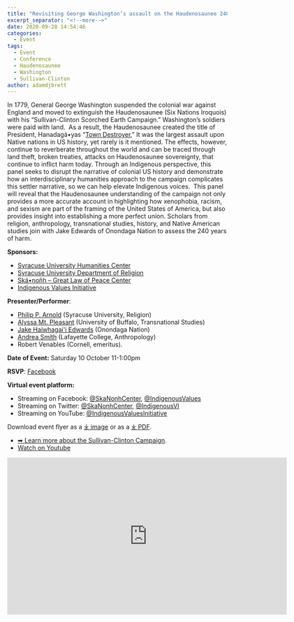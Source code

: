 ```yaml
---
title: "Revisiting George Washington’s assault on the Haudenosaunee 240 Years Later"
excerpt_separator: "<!--more-->"
date: 2020-09-28 14:54:46
categories:
  - Event
tags:
  - Event
  - Conference
  - Haudenosaunee
  - Washington
  - Sullivan-Clinton
author: adamdjbrett
---
```

In 1779, General George Washington suspended the colonial war against England and moved to extinguish the Haudenosaunee (Six Nations Iroquois) with his “Sullivan-Clinton Scorched Earth Campaign.” <!--more-->
Washington’s soldiers were paid with land.  As a result, the Haudenosaunee created the title of President, Hanadagá•yas “[Town Destroyer](http://onondaganation.org/history/us-presidents-hanadagayas/),” It was the largest assault upon Native nations in US history, yet rarely is it mentioned. The effects, however, continue to reverberate throughout the world and can be traced through land theft, broken treaties, attacks on Haudenosaunee sovereignty, that continue to inflict harm today. Through an Indigenous perspective, this panel seeks to disrupt the narrative of colonial US history and demonstrate how an interdisciplinary humanities approach to the campaign complicates this settler narrative, so we can help elevate Indigenous voices.  This panel will reveal that the Haudenosaunee understanding of the campaign not only provides a more accurate account in highlighting how xenophobia, racism, and sexism are part of the framing of the United States of America, but also provides insight into establishing a more perfect union. Scholars from religion, anthropology, transnational studies, history, and Native American studies join with Jake Edwards of Onondaga Nation to assess the 240 years of harm.


**Sponsors:**

*   [Syracuse University Humanities Center](http://humcenter.syr.edu/)
*   [Syracuse University Department of Religion](https://thecollege.syr.edu/religion/)
*   [Skä•noñh – Great Law of Peace Center](http://skanonhcenter.org/)
*   [Indigenous Values Initiative](http://indigenousvalues.org/)

**Presenter/Performer**:

*   [Philip P. Arnold](https://thecollege.syr.edu/people/faculty/arnold-philip-p/) (Syracuse University, Religion)
*   [Alyssa Mt. Pleasant](https://arts-sciences.buffalo.edu/transnational-studies/faculty/faculty-directory.host.html/content/shared/arts-sciences/transnational-studies/faculty-staff/faculty-profiles/mt-pleasant-alyssa.html) (University of Buffalo, Transnational Studies)
*   [Jake Haiwhagai'i Edwards](https://indigenousvalues.org/about/our-team/) (Onondaga Nation)
*   [Andrea Smith](https://anthrosoc.lafayette.edu/andrea-smith/) (Lafayette College, Anthropology)
*   Robert Venables (Cornell, emeritus).

**Date of Event:** Saturday 10 October 11-1:00pm

**RSVP**: [Facebook](https://www.facebook.com/events/3261328400580981)

**Virtual event platform:**

*   Streaming on Facebook: [@SkaNonhCenter](https://www.facebook.com/SkaNonhCenter), [@IndigenousValues](https://www.facebook.com/indigenousvalues)
*   Streaming on Twitter: [@SkaNonhCenter](https://twitter.com/SkaNonhCenter), [@IndigenousVI](https://twitter.com/indigenousVI)
*   Streaming on YouTube: [@IndigenousValuesInitiative](https://youtube.com/c/IndigenousValuesInitiative)

Download event flyer as a [⤓ image](/assets/images/Sullivan-Clinton-Campaign-Flyer.png) or as a [⤓ PDF](/assets/pdfs/Sullivan-Clinton-Campaign-Flyer.pdf).

* [➡︎ Learn more about the Sullivan-Clinton Campaign](https://www.sullivanclinton.com/).
* [Watch on Youtube](https://youtu.be/HMJOtMjCSAE)


<iframe width="640" height="360" src="https://www.youtube-nocookie.com/embed/HMJOtMjCSAE?controls=0&showinfo=0" frameborder="0" allowfullscreen></iframe>
